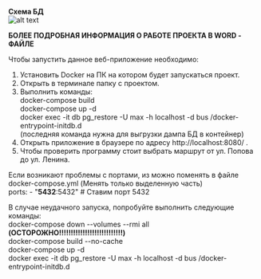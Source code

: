 **Схема БД** <br />
![alt text](https://github.com/chugumba/TEST_TASK_PHP/blob/master/db_schema.png?raw=true)

**БОЛЕЕ ПОДРОБНАЯ ИНФОРМАЦИЯ О РАБОТЕ ПРОЕКТА В WORD - ФАЙЛЕ**

Чтобы запустить данное веб-приложение необходимо: <br />
1) Установить Docker на ПК на котором будет запускаться проект. <br />
2) Открыть в терминале папку с проектом. <br />
3) Выполнить команды: <br />
docker-compose build <br />
docker-compose up -d <br />
docker exec -it db pg_restore -U max -h localhost -d bus /docker-entrypoint-initdb.d <br />
(последняя команда нужна для выгрузки дампа БД в контейнер) <br />
4) Открыть приложение в браузере по адресу http://localhost:8080/ . <br />
5) Чтобы проверить программу стоит выбрать маршрут от ул. Попова до ул. Ленина. <br />

Если возникают проблемы с портами, из можно поменять в файле docker-compose.yml (Менять только выделенную часть) <br />
  ports:
      - "**5432**:5432" # Ставим порт 5432 <br />

В случае неудачного запуска, попробуйте выполнить следующие команды: <br />
  docker-compose down --volumes --rmi all   **(ОСТОРОЖНО!!!!!!!!!!!!!!!!!!!!!!!!!!!)** <br />
  docker-compose build --no-cache <br />
  docker-compose up -d <br />
  docker exec -it db pg_restore -U max -h localhost -d bus /docker-entrypoint-initdb.d <br />
